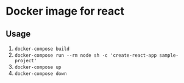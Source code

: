 # Docker image for react
## Usage
1. `docker-compose build`
2. `docker-compose run --rm node sh -c 'create-react-app sample-project'`
3. `docker-compose up`
4. `docker-compose down`